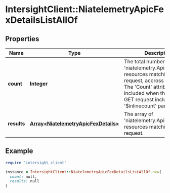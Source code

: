 # IntersightClient::NiatelemetryApicFexDetailsListAllOf

## Properties

| Name | Type | Description | Notes |
| ---- | ---- | ----------- | ----- |
| **count** | **Integer** | The total number of &#39;niatelemetry.ApicFexDetails&#39; resources matching the request, accross all pages. The &#39;Count&#39; attribute is included when the HTTP GET request includes the &#39;$inlinecount&#39; parameter. | [optional] |
| **results** | [**Array&lt;NiatelemetryApicFexDetails&gt;**](NiatelemetryApicFexDetails.md) | The array of &#39;niatelemetry.ApicFexDetails&#39; resources matching the request. | [optional] |

## Example

```ruby
require 'intersight_client'

instance = IntersightClient::NiatelemetryApicFexDetailsListAllOf.new(
  count: null,
  results: null
)
```

